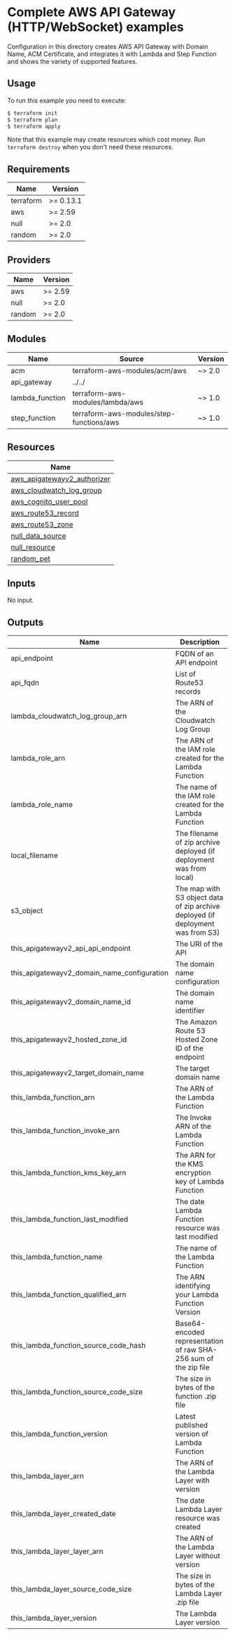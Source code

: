 # Complete AWS API Gateway (HTTP/WebSocket) examples

Configuration in this directory creates AWS API Gateway with Domain Name, ACM Certificate, and integrates it with Lambda and Step Function and shows the variety of supported features.


## Usage

To run this example you need to execute:

```bash
$ terraform init
$ terraform plan
$ terraform apply
```

Note that this example may create resources which cost money. Run `terraform destroy` when you don't need these resources.

<!-- BEGINNING OF PRE-COMMIT-TERRAFORM DOCS HOOK -->
## Requirements

| Name | Version |
|------|---------|
| terraform | >= 0.13.1 |
| aws | >= 2.59 |
| null | >= 2.0 |
| random | >= 2.0 |

## Providers

| Name | Version |
|------|---------|
| aws | >= 2.59 |
| null | >= 2.0 |
| random | >= 2.0 |

## Modules

| Name | Source | Version |
|------|--------|---------|
| acm | terraform-aws-modules/acm/aws | ~> 2.0 |
| api_gateway | ../../ |  |
| lambda_function | terraform-aws-modules/lambda/aws | ~> 1.0 |
| step_function | terraform-aws-modules/step-functions/aws | ~> 1.0 |

## Resources

| Name |
|------|
| [aws_apigatewayv2_authorizer](https://registry.terraform.io/providers/hashicorp/aws/latest/docs/resources/apigatewayv2_authorizer) |
| [aws_cloudwatch_log_group](https://registry.terraform.io/providers/hashicorp/aws/latest/docs/resources/cloudwatch_log_group) |
| [aws_cognito_user_pool](https://registry.terraform.io/providers/hashicorp/aws/latest/docs/resources/cognito_user_pool) |
| [aws_route53_record](https://registry.terraform.io/providers/hashicorp/aws/latest/docs/resources/route53_record) |
| [aws_route53_zone](https://registry.terraform.io/providers/hashicorp/aws/latest/docs/data-sources/route53_zone) |
| [null_data_source](https://registry.terraform.io/providers/hashicorp/null/latest/docs/data-sources/data_source) |
| [null_resource](https://registry.terraform.io/providers/hashicorp/null/latest/docs/resources/resource) |
| [random_pet](https://registry.terraform.io/providers/hashicorp/random/latest/docs/resources/pet) |

## Inputs

No input.

## Outputs

| Name | Description |
|------|-------------|
| api\_endpoint | FQDN of an API endpoint |
| api\_fqdn | List of Route53 records |
| lambda\_cloudwatch\_log\_group\_arn | The ARN of the Cloudwatch Log Group |
| lambda\_role\_arn | The ARN of the IAM role created for the Lambda Function |
| lambda\_role\_name | The name of the IAM role created for the Lambda Function |
| local\_filename | The filename of zip archive deployed (if deployment was from local) |
| s3\_object | The map with S3 object data of zip archive deployed (if deployment was from S3) |
| this\_apigatewayv2\_api\_api\_endpoint | The URI of the API |
| this\_apigatewayv2\_domain\_name\_configuration | The domain name configuration |
| this\_apigatewayv2\_domain\_name\_id | The domain name identifier |
| this\_apigatewayv2\_hosted\_zone\_id | The Amazon Route 53 Hosted Zone ID of the endpoint |
| this\_apigatewayv2\_target\_domain\_name | The target domain name |
| this\_lambda\_function\_arn | The ARN of the Lambda Function |
| this\_lambda\_function\_invoke\_arn | The Invoke ARN of the Lambda Function |
| this\_lambda\_function\_kms\_key\_arn | The ARN for the KMS encryption key of Lambda Function |
| this\_lambda\_function\_last\_modified | The date Lambda Function resource was last modified |
| this\_lambda\_function\_name | The name of the Lambda Function |
| this\_lambda\_function\_qualified\_arn | The ARN identifying your Lambda Function Version |
| this\_lambda\_function\_source\_code\_hash | Base64-encoded representation of raw SHA-256 sum of the zip file |
| this\_lambda\_function\_source\_code\_size | The size in bytes of the function .zip file |
| this\_lambda\_function\_version | Latest published version of Lambda Function |
| this\_lambda\_layer\_arn | The ARN of the Lambda Layer with version |
| this\_lambda\_layer\_created\_date | The date Lambda Layer resource was created |
| this\_lambda\_layer\_layer\_arn | The ARN of the Lambda Layer without version |
| this\_lambda\_layer\_source\_code\_size | The size in bytes of the Lambda Layer .zip file |
| this\_lambda\_layer\_version | The Lambda Layer version |
<!-- END OF PRE-COMMIT-TERRAFORM DOCS HOOK -->
